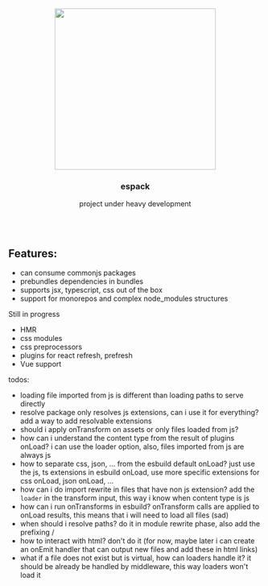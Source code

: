 <div align='center'>
    <br/>
    <br/>
    <img src='' width='320px'>
    <br/>
    <h3>espack</h3>
    <p>project under heavy development</p>
    <br/>
    <br/>
</div>




## Features:

-   can consume commonjs packages
-   prebundles dependencies in bundles
-   supports jsx, typescript, css out of the box
-   support for monorepos and complex node_modules structures



Still in progress
-   HMR
-   css modules
-   css preprocessors
-   plugins for react refresh, prefresh
-   Vue support


todos:

-   loading file imported from js is different than loading paths to serve directly
-   resolve package only resolves js extensions, can i use it for everything? add a way to add resolvable extensions
-   should i apply onTransform on assets or only files loaded from js?
-   how can i understand the content type from the result of plugins onLoad? i can use the loader option, also, files imported from js are always js
-   how to separate css, json, ... from the esbuild default onLoad? just use the js, ts extensions in esbuild onLoad, use more specific extensions for css onLoad, json onLoad, ...
-   how can i do import rewrite in files that have non js extension? add the `loader` in the transform input, this way i know when content type is js
-   how can i run onTransforms in esbuild? onTransform calls are applied to onLoad results, this means that i will need to load all files (sad)
-   when should i resolve paths? do it in module rewrite phase, also add the prefixing /
-   how to interact with html? don't do it (for now, maybe later i can create an onEmit handler that can output new files and add these in html links)
-   what if a file does not exist but is virtual, how can loaders handle it? it should be already be handled by middleware, this way loaders won't load it

